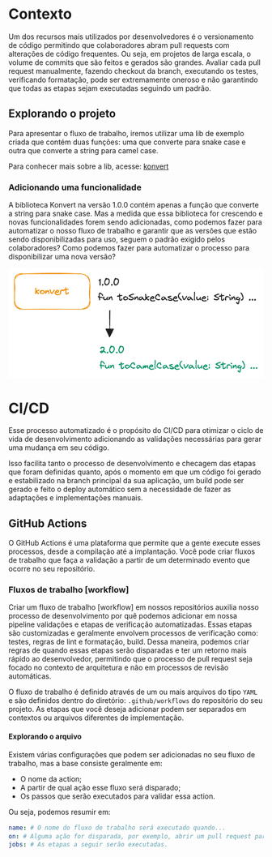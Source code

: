 # Contexto

Um dos recursos mais utilizados por desenvolvedores é o versionamento de código permitindo que colaboradores abram pull requests com alterações de código frequentes. Ou seja, em projetos de larga escala, o volume de commits que são feitos e gerados são grandes. Avaliar cada pull request manualmente, fazendo checkout da branch, executando os testes, verificando formatação, pode ser extremamente oneroso e não garantindo que todas as etapas sejam executadas seguindo um padrão.

## Explorando o projeto

Para apresentar o fluxo de trabalho, iremos utilizar uma lib de exemplo criada que contém duas funções: uma que converte para snake case e outra que converte a string para camel case.

Para conhecer mais sobre a lib, acesse: [konvert](http://github.com/wechoo/konvert)

### Adicionando uma funcionalidade

A biblioteca Konvert na versão 1.0.0 contém apenas a função que converte a string para snake case. Mas a medida que essa biblioteca for crescendo e novas funcionalidades forem sendo adicionadas, como podemos fazer para automatizar o nosso fluxo de trabalho e garantir que as versões que estão sendo disponibilizadas para uso, seguem o padrão exigido pelos colaboradores? Como podemos fazer para automatizar o processo para disponibilizar uma nova versão?

![konvert](.github/images/konvert.png)

# CI/CD

Esse processo automatizado é o propósito do CI/CD para otimizar o ciclo de vida de desenvolvimento adicionando as validações necessárias para gerar uma mudança em seu código. 

Isso facilita tanto o processo de desenvolvimento e checagem das etapas que foram definidas quanto, após o momento em que um código foi gerado e estabilizado na branch principal da sua aplicação, um build pode ser gerado e feito o deploy automático sem a necessidade de fazer as adaptações e implementações manuais.

## GitHub Actions

O GitHub Actions é uma plataforma que permite que a gente execute esses processos, desde a compilação até a implantação. Você pode criar fluxos de trabalho que faça a validação a partir de um determinado evento que ocorre no seu repositório.

### Fluxos de trabalho [workflow]

Criar um fluxo de trabalho [workflow] em nossos repositórios auxilia nosso processo de desenvolvimento por quê podemos adicionar em nossa pipeline validações e etapas de verificação automatizadas. Essas etapas são customizadas e geralmente envolvem processos de verificação como: testes, regras de lint e formatação, build. Dessa maneira, podemos criar regras de quando essas etapas serão disparadas e ter um retorno mais rápido ao desenvolvedor, permitindo que o processo de pull request seja focado no contexto de arquitetura e não em processos de revisão automáticas.

O fluxo de trabalho é definido através de um ou mais arquivos do tipo `YAML` e são definidos dentro do diretório: `.github/workflows` do repositório do seu projeto. As etapas que você deseja adicionar podem ser separados em contextos ou arquivos diferentes de implementação.

#### Explorando o arquivo

Existem várias configurações que podem ser adicionadas no seu fluxo de trabalho, mas a base consiste geralmente em: 

- O nome da action;
- A partir de qual ação esse fluxo será disparado;
- Os passos que serão executados para validar essa action.

Ou seja, podemos resumir em:

```yaml
name: # O nome do fluxo de trabalho será executado quando...
on: # Alguma ação for disparada, por exemplo, abrir um pull request para a master e...
jobs: # As etapas a seguir serão executadas.
```
